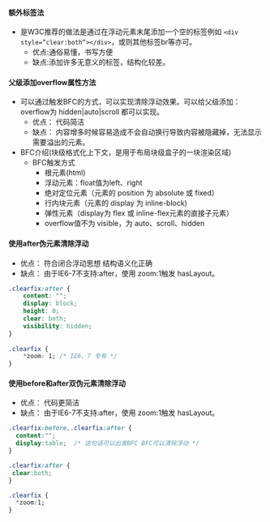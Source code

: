 #### 额外标签法
* 是W3C推荐的做法是通过在浮动元素末尾添加一个空的标签例如 `<div style=”clear:both”></div>`，或则其他标签br等亦可。
    * 优点:通俗易懂，书写方便 
    * 缺点:添加许多无意义的标签，结构化较差。
#### 父级添加overflow属性方法
* 可以通过触发BFC的方式，可以实现清除浮动效果。可以给父级添加： overflow为 hidden|auto|scroll 都可以实现。
    * 优点：  代码简洁
    * 缺点：  内容增多时候容易造成不会自动换行导致内容被隐藏掉，无法显示需要溢出的元素。
 * BFC介绍(块级格式化上下文，是用于布局块级盒子的一块渲染区域)
    * BFC触发方式
        * 根元素(html)
        * 浮动元素：float值为left、right
        * 绝对定位元素（元素的 position 为 absolute 或 fixed）
        * 行内块元素（元素的 display 为 inline-block)
        * 弹性元素（display为 flex 或 inline-flex元素的直接子元素）
        * overflow值不为 visible，为 auto、scroll、hidden
#### 使用after伪元素清除浮动
* 优点： 符合闭合浮动思想  结构语义化正确
* 缺点： 由于IE6-7不支持:after，使用 zoom:1触发 hasLayout。
```css
.clearfix:after {  
    content: "";
    display: block;
    height: 0; 
    clear: both;
    visibility: hidden;  
}  
 
.clearfix {
    *zoom: 1; /* IE6、7 专有 */
}   
```
#### 使用before和after双伪元素清除浮动
* 优点：  代码更简洁
* 缺点：  由于IE6-7不支持:after，使用 zoom:1触发 hasLayout。
```css
.clearfix:before,.clearfix:after { 
  content:"";
  display:table;  /* 这句话可以出发BFC BFC可以清除浮动 */
}

.clearfix:after {
 clear:both;
}

.clearfix {
  *zoom:1;
}
```
